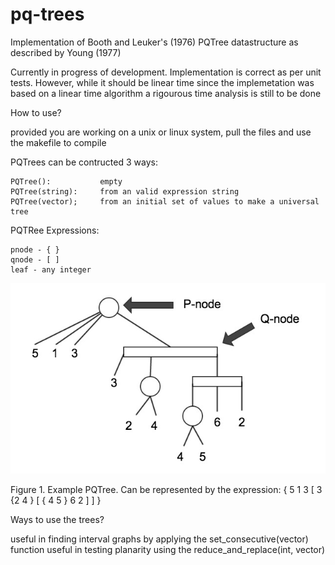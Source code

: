 pq-trees
========

Implementation of Booth and Leuker's (1976) PQTree datastructure as described by Young (1977)

Currently in progress of development. Implementation is correct as per unit tests. However, while it should be linear time since the implemetation was based on a linear time algorithm a rigourous time analysis is still to be done

How to use?

provided you are working on a unix or linux system, pull the files and use the makefile to compile

PQTrees can be contructed 3 ways:

    PQTree():           empty
    PQTree(string):     from an valid expression string
    PQTree(vector);     from an initial set of values to make a universal tree
    
PQTRee Expressions:

    pnode - { }
    qnode - [ ]
    leaf - any integer

![Alt text](tree_example.jpg "PQTree example")

Figure 1. Example PQTree. Can be represented by the expression: { 5 1 3 [ 3 {2 4 } [ { 4 5 } 6 2 ] ] }
    
Ways to use the trees?

useful in finding interval graphs by applying the set_consecutive(vector) function
useful in testing planarity using the reduce_and_replace(int, vector)

